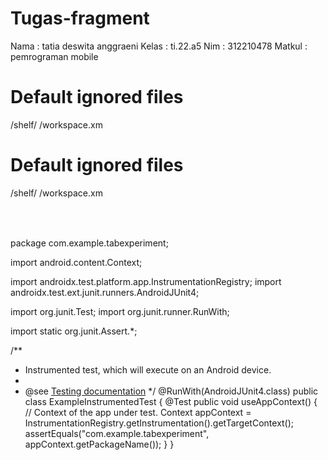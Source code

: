 # Tugas-fragment
Nama : tatia deswita anggraeni
Kelas : ti.22.a5
Nim : 312210478
Matkul : pemrograman mobile


# Default ignored files
/shelf/
/workspace.xm

# Default ignored files
/shelf/
/workspace.xm

<?xml version="1.0" encoding="UTF-8"?>
<project version="4">
  <component name="GradleMigrationSettings" migrationVersion="1" />
  <component name="GradleSettings">
    <option name="linkedExternalProjectsSettings">
      <GradleProjectSettings>
        <option name="testRunner" value="GRADLE" />
        <option name="distributionType" value="DEFAULT_WRAPPED" />
        <option name="externalProjectPath" value="$PROJECT_DIR$" />
        <option name="gradleJvm" value="jbr-17" />
        <option name="modules">
          <set>
            <option value="$PROJECT_DIR$" />
            <option value="$PROJECT_DIR$/app" />
          </set>
        </option>
      </GradleProjectSettings>
    </option>
  </component>
</project>

<project version="4">
  <component name="ExternalStorageConfigurationManager" enabled="true" />
  <component name="ProjectRootManager" version="2" languageLevel="JDK_17" default="true" project-jdk-name="jbr-17" project-jdk-type="JavaSDK">
    <output url="file://$PROJECT_DIR$/build/classes" />
  </component>
  <component name="ProjectType">
    <option name="id" value="Android" />
  </component>
</project>

package com.example.tabexperiment;

import android.content.Context;

import androidx.test.platform.app.InstrumentationRegistry;
import androidx.test.ext.junit.runners.AndroidJUnit4;

import org.junit.Test;
import org.junit.runner.RunWith;

import static org.junit.Assert.*;

/**
 * Instrumented test, which will execute on an Android device.
 *
 * @see <a href="http://d.android.com/tools/testing">Testing documentation</a>
 */
@RunWith(AndroidJUnit4.class)
public class ExampleInstrumentedTest {
    @Test
    public void useAppContext() {
        // Context of the app under test.
        Context appContext = InstrumentationRegistry.getInstrumentation().getTargetContext();
        assertEquals("com.example.tabexperiment", appContext.getPackageName());
    }
}







